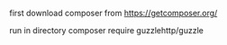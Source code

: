 first download composer from https://getcomposer.org/

run in directory
composer require guzzlehttp/guzzle